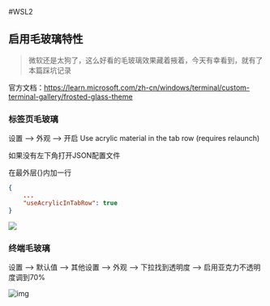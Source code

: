 #WSL2 
## 启用毛玻璃特性

> 微软还是太狗了，这么好看的毛玻璃效果藏着掖着，今天有幸看到，就有了本篇踩坑记录


官方文档：https://learn.microsoft.com/zh-cn/windows/terminal/custom-terminal-gallery/frosted-glass-theme

### 标签页毛玻璃

设置 --> 外观 --> 开启 Use acrylic material in the tab row (requires relaunch)

如果没有左下角打开JSON配置文件

在最外层{}内加一行

```json
{
    ...
    "useAcrylicInTabRow": true
}
```

![](https://qiu-blog.oss-cn-hangzhou.aliyuncs.com/Article/1679137804431419871.png)

### 终端毛玻璃

设置 --> 默认值 --> 其他设置 --> 外观 --> 下拉找到透明度 --> 启用亚克力不透明度调到70%

![img](https://qiu-blog.oss-cn-hangzhou.aliyuncs.com/Article/1679137518846721308.png)